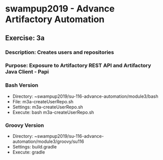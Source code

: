 # swampup2019 - Advance Artifactory Automation
## Exercise: 3a
### Description: Creates users and repositories
### Purpose: Exposure to Artifactory REST API and Artifactory Java Client - Papi

### Bash Version 
 - Directory: ~swampup2019/su-116-advance-automation/module3/bash
 - File: m3a-createUserRepo.sh
 - Settings: m3a-createUserRepo.sh
 - Execute: bash m3a-createUserRepo.sh

### Groovy Version 
 - Directory: ~swampup2019/su-116-advance-automation/module3/groovy/su116
 - Settings: build.gradle
 - Execute: gradle

